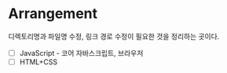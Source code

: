 # Arrangement

디렉토리명과 파일명 수정, 링크 경로 수정이 필요한 것을 정리하는 곳이다.

- [ ] JavaScript - 코어 자바스크립트, 브라우저
- [ ] HTML+CSS